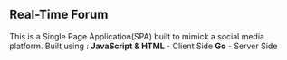 ## Real-Time Forum

This is a Single Page Application(SPA) built to mimick a social media platform. Built using :
**JavaScript & HTML** - Client Side
**Go** - Server Side
